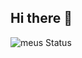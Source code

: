 ## Hi there 👋

  <img alt="meus Status" src="https://github-readme-stats.vercel.app/api?username=lucasleandro08)](https://github.com/lucasleandro08/github-readme-stats"/>
